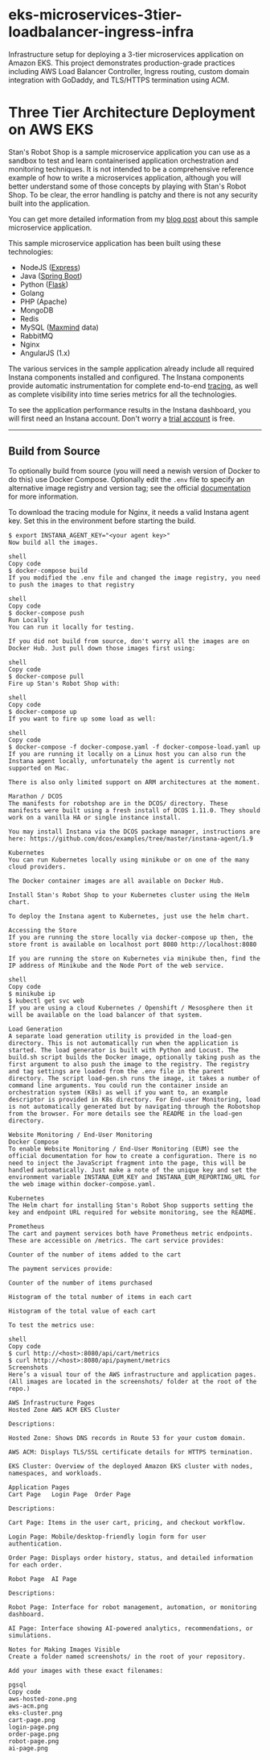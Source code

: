 # eks-microservices-3tier-loadbalancer-ingress-infra
Infrastructure setup for deploying a 3-tier microservices application on Amazon EKS. This project demonstrates production-grade practices including AWS Load Balancer Controller, Ingress routing, custom domain integration with GoDaddy, and TLS/HTTPS termination using ACM.

# Three Tier Architecture Deployment on AWS EKS

Stan's Robot Shop is a sample microservice application you can use as a sandbox to test and learn containerised application orchestration and monitoring techniques. It is not intended to be a comprehensive reference example of how to write a microservices application, although you will better understand some of those concepts by playing with Stan's Robot Shop. To be clear, the error handling is patchy and there is not any security built into the application.

You can get more detailed information from my [blog post](https://www.instana.com/blog/stans-robot-shop-sample-microservice-application/) about this sample microservice application.

This sample microservice application has been built using these technologies:
- NodeJS ([Express](http://expressjs.com/))
- Java ([Spring Boot](https://spring.io/))
- Python ([Flask](http://flask.pocoo.org))
- Golang
- PHP (Apache)
- MongoDB
- Redis
- MySQL ([Maxmind](http://www.maxmind.com) data)
- RabbitMQ
- Nginx
- AngularJS (1.x)

The various services in the sample application already include all required Instana components installed and configured. The Instana components provide automatic instrumentation for complete end-to-end [tracing](https://docs.instana.io/core_concepts/tracing/), as well as complete visibility into time series metrics for all the technologies.

To see the application performance results in the Instana dashboard, you will first need an Instana account. Don't worry a [trial account](https://instana.com/trial?utm_source=github&utm_medium=robot_shop) is free.

---

## Build from Source
To optionally build from source (you will need a newish version of Docker to do this) use Docker Compose. Optionally edit the `.env` file to specify an alternative image registry and version tag; see the official [documentation](https://docs.docker.com/compose/env-file/) for more information.

To download the tracing module for Nginx, it needs a valid Instana agent key. Set this in the environment before starting the build.

```shell
$ export INSTANA_AGENT_KEY="<your agent key>"
Now build all the images.

shell
Copy code
$ docker-compose build
If you modified the .env file and changed the image registry, you need to push the images to that registry

shell
Copy code
$ docker-compose push
Run Locally
You can run it locally for testing.

If you did not build from source, don't worry all the images are on Docker Hub. Just pull down those images first using:

shell
Copy code
$ docker-compose pull
Fire up Stan's Robot Shop with:

shell
Copy code
$ docker-compose up
If you want to fire up some load as well:

shell
Copy code
$ docker-compose -f docker-compose.yaml -f docker-compose-load.yaml up
If you are running it locally on a Linux host you can also run the Instana agent locally, unfortunately the agent is currently not supported on Mac.

There is also only limited support on ARM architectures at the moment.

Marathon / DCOS
The manifests for robotshop are in the DCOS/ directory. These manifests were built using a fresh install of DCOS 1.11.0. They should work on a vanilla HA or single instance install.

You may install Instana via the DCOS package manager, instructions are here: https://github.com/dcos/examples/tree/master/instana-agent/1.9

Kubernetes
You can run Kubernetes locally using minikube or on one of the many cloud providers.

The Docker container images are all available on Docker Hub.

Install Stan's Robot Shop to your Kubernetes cluster using the Helm chart.

To deploy the Instana agent to Kubernetes, just use the helm chart.

Accessing the Store
If you are running the store locally via docker-compose up then, the store front is available on localhost port 8080 http://localhost:8080

If you are running the store on Kubernetes via minikube then, find the IP address of Minikube and the Node Port of the web service.

shell
Copy code
$ minikube ip
$ kubectl get svc web
If you are using a cloud Kubernetes / Openshift / Mesosphere then it will be available on the load balancer of that system.

Load Generation
A separate load generation utility is provided in the load-gen directory. This is not automatically run when the application is started. The load generator is built with Python and Locust. The build.sh script builds the Docker image, optionally taking push as the first argument to also push the image to the registry. The registry and tag settings are loaded from the .env file in the parent directory. The script load-gen.sh runs the image, it takes a number of command line arguments. You could run the container inside an orchestration system (K8s) as well if you want to, an example descriptor is provided in K8s directory. For End-user Monitoring, load is not automatically generated but by navigating through the Robotshop from the browser. For more details see the README in the load-gen directory.

Website Monitoring / End-User Monitoring
Docker Compose
To enable Website Monitoring / End-User Monitoring (EUM) see the official documentation for how to create a configuration. There is no need to inject the JavaScript fragment into the page, this will be handled automatically. Just make a note of the unique key and set the environment variable INSTANA_EUM_KEY and INSTANA_EUM_REPORTING_URL for the web image within docker-compose.yaml.

Kubernetes
The Helm chart for installing Stan's Robot Shop supports setting the key and endpoint URL required for website monitoring, see the README.

Prometheus
The cart and payment services both have Prometheus metric endpoints. These are accessible on /metrics. The cart service provides:

Counter of the number of items added to the cart

The payment services provide:

Counter of the number of items purchased

Histogram of the total number of items in each cart

Histogram of the total value of each cart

To test the metrics use:

shell
Copy code
$ curl http://<host>:8080/api/cart/metrics
$ curl http://<host>:8080/api/payment/metrics
Screenshots
Here’s a visual tour of the AWS infrastructure and application pages.
(All images are located in the screenshots/ folder at the root of the repo.)

AWS Infrastructure Pages
Hosted Zone	AWS ACM	EKS Cluster

Descriptions:

Hosted Zone: Shows DNS records in Route 53 for your custom domain.

AWS ACM: Displays TLS/SSL certificate details for HTTPS termination.

EKS Cluster: Overview of the deployed Amazon EKS cluster with nodes, namespaces, and workloads.

Application Pages
Cart Page	Login Page	Order Page

Descriptions:

Cart Page: Items in the user cart, pricing, and checkout workflow.

Login Page: Mobile/desktop-friendly login form for user authentication.

Order Page: Displays order history, status, and detailed information for each order.

Robot Page	AI Page

Descriptions:

Robot Page: Interface for robot management, automation, or monitoring dashboard.

AI Page: Interface showing AI-powered analytics, recommendations, or simulations.

Notes for Making Images Visible
Create a folder named screenshots/ in the root of your repository.

Add your images with these exact filenames:

pgsql
Copy code
aws-hosted-zone.png
aws-acm.png
eks-cluster.png
cart-page.png
login-page.png
order-page.png
robot-page.png
ai-page.png